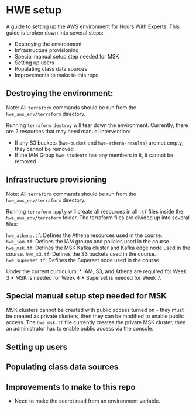 # HWE setup

A guide to setting up the AWS environment for Hours With Experts. This guide is broken down into several steps:

* Destroying the environment
* Infrastructure provisioning
* Special manual setup step needed for MSK
* Setting up users
* Populating class data sources
* Improvements to make to this repo

## Destroying the environment:

Note: All `terraform` commands should be run from the `hwe_aws_env/terraform` directory.

Running `terraform destroy` will tear down the environment. Currently, there are 2 resources that may need manual intervention:

 * If any S3 buckets (`hwe-bucket` and `hwe-athena-results`) are not empty, they cannot be removed
 * If the IAM Group `hwe-students` has any members in it, it cannot be removed
 
## Infrastructure provisioning

Note: All `terraform` commands should be run from the `hwe_aws_env/terraform` directory.

Running `terraform apply` will create all resources in all `.tf` files inside the `hwe_aws_env/terraform` folder. The terraform files are divided up into several files:

`hwe_athena.tf`: Defines the Athena resources used in the course.
`hwe_iam.tf`: Defines the IAM groups and policies used in the course.
`hwe_msk.tf`: Defines the MSK Kafka cluster and Kafka edge node used in the course.
`hwe_s3.tf`: Defines the S3 buckets used in the course.
`hwe_superset.tf`: Defines the Superset node used in the course.

Under the current curriculum:
    * IAM, S3, and Athena are required for Week 3
    * MSK is needed for Week 4
    * Superset is needed for Week 7.

## Special manual setup step needed for MSK

MSK clusters cannot be created with public access turned on - they must be created as private clusters, then they can be modified to enable public access. The `hwe_msk.tf` file currently creates the private MSK cluster, then an administrator has to enable public access via the console.

## Setting up users

## Populating class data sources

## Improvements to make to this repo

* Need to make the secret read from an environment variable.